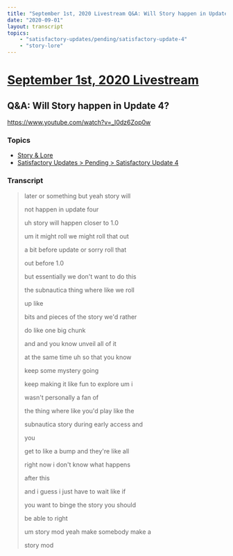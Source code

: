 ```yaml
---
title: "September 1st, 2020 Livestream Q&A: Will Story happen in Update 4?"
date: "2020-09-01"
layout: transcript
topics:
    - "satisfactory-updates/pending/satisfactory-update-4"
    - "story-lore"
---
```

# [September 1st, 2020 Livestream](../2020-09-01.md)
## Q&A: Will Story happen in Update 4?
https://www.youtube.com/watch?v=_I0dz6Zop0w

### Topics
* [Story & Lore](../topics/story-lore.md)
* [Satisfactory Updates > Pending > Satisfactory Update 4](../topics/satisfactory-updates/pending/satisfactory-update-4.md)

### Transcript

> later or something but yeah story will
> 
> not happen in update four
> 
> uh story will happen closer to 1.0
> 
> um it might roll we might roll that out
> 
> a bit before update or sorry roll that
> 
> out before 1.0
> 
> but essentially we don't want to do this
> 
> the subnautica thing where like we roll
> 
> up like
> 
> bits and pieces of the story we'd rather
> 
> do like one big chunk
> 
> and and you know unveil all of it
> 
> at the same time uh so that you know
> 
> keep some mystery going
> 
> keep making it like fun to explore um i
> 
> wasn't personally a fan of
> 
> the thing where like you'd play like the
> 
> subnautica story during early access and
> 
> you
> 
> get to like a bump and they're like all
> 
> right now i don't know what happens
> 
> after this
> 
> and i guess i just have to wait like if
> 
> you want to binge the story you should
> 
> be able to right
> 
> um story mod yeah make somebody make a
> 
> story mod
> 
